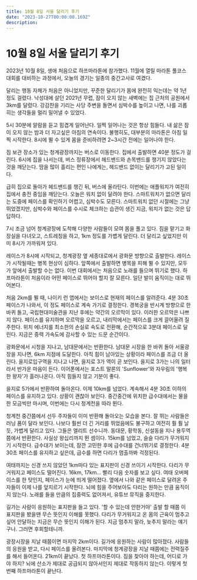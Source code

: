 ```yaml
---
title: 10월 8일 서울 달리기 후기
date: "2023-10-27T00:00:00.169Z"
description:
---
```


# 10월 8일 서울 달리기 후기

2023년 10월 8일, 생애 처음으로 하프마라톤에 참가했다. 11월에 열릴 마라톤 풀코스 대회를 대비하는 과정에서, 오늘의 경기는 일종의 중간고사로 여겼다.

달리는 행동 자체가 처음은 아니었지만, 꾸준한 달리기가 몸에 완전히 익는데는 약 1년 정도 걸렸다. 낙성대에 살던 2021년 무렵, 잠이 오지 않는 새벽에는 집 근처의 공원에서 3km를 달렸다. 강감찬을 기리는 사당 주변을 돌면서 심박수를 높이고 나면, 나를 괴롭히는 생각들을 멀리 밀어낼 수 있었다.

5시 30분에 알람을 듣고 힘겹게 일어난다. 일찍 일어나는 것은 항상 힘들다. 내 삶은 잠이 오지 않는 밤과 더 자고싶은 아침의 연속이다. 불행히도, 대부분의 마라톤은 아침 일찍 시작한다. 8시에 뛸 수 있게 몸을 준비하려면 2~3시간 전에는 일어나야 한다.

짐 보관 장소가 있는 청계광장까지는 버스로 이동한다. 집에서 출발하면 40분 정도가 걸린다. 6시에 집을 나서는데, 버스 정류장에서 헤드밴드와 손목밴드를 챙기지 않았다는 것을 깨닫는다. 땀을 많이 흘리는 편인 나에게는, 헤드밴드 없이는 달리기가 고된 일이다.

급히 집으로 돌아가 헤드밴드를 챙긴 뒤, 버스에 올라탄다. 이번에는 애플워치가 여전히 집에서 충전 중임을 깨닫는다. 오늘은 워치 없이 달려야 한다. 스마트워치가 없으면 달리는 도중에 페이스를 확인하기 어렵고, 심박수도 모른다. 스마트워치 없던 시절에는 그냥 뛰었겠지만, 심박수와 페이스를 수시로 체크하는 습관이 생긴 지금, 워치가 없는 것은 답답하다.

7시 조금 넘어 청계광장에 도착해 다양한 사람들이 모여 몸을 풀고 있다. 짐을 맡기고 화장실을 다녀오고, 스트레칭을 하고, 1km 정도를 가볍게 달린다. 더 달리고 싶었지만 이미 8시가 가까워져 있다.

레이스가 8시에 시작되고, 청계광장 옆 세종대로에서 광화문 방향으로 출발한다. 레이스가 시작될때는 병목 현상이 심하다. 앞쪽에서 출발하면 병목을 피해 뛸 수 있지만, 모두가 앞에서 출발할 수는 없다. 이번 대회에서는 처음으로 노래를 들으며 뛰기로 했다. 하프마라톤이 처음이라 어떤 페이스로 뛰어야 할지 잘 모른다. 일단 발이 움직이는 대로 뛰어본다.

처음 2km를 뛸 때, 나이키 런 앱에서는 보이스로 현재의 페이스를 알려준다. 4분 30초 페이스가 나와서, 이 정도 페이스로 계속 가기로 결정한다. 경복궁을 반시계 방향으로 한 바퀴 돌고, 국립현대미술관을 지난 후에는 약간의 오르막이 있다. 이러한 오르막은 나쁘지 않다. 페이스를 유지하며 오르막을 오르고, 내리막에서는 페이스를 크게 끌어올려 질주한다. 위치 에너지를 최소한의 손실로 속도로 전환해, 순간적으로 3분대 페이스로 달린다. 지금은 중력 가속도에 감사할 수 있는 드문 순간이다.

광화문에서 시청을 지나고, 남대문에서는 반환한다. 남대문 시장을 한 바퀴 돌아 서울광장을 지나면, 6km 지점에 도달한다. 아직 힘이 남아있는 상황이라 페이스를 조금 더 올린다. 을지로입구역을 지나고 나면, 을지로 3가 역이 곧 보인다. 을지로 3가는 나의 일터라서 반가운 마음이 든다. 이어폰에서는 포스트 말론의 'Sunflower'와 자우림의 '행복한 왕자'가 흘러나온다. 아직 힘들지 않고 기분이 좋다.

을지로 5가에서 반환하여 돌아온다. 이제 10km를 넘었다. 계속해서 4분 30초 이하의 페이스를 유지하고 있다. 상황이 괜찮아 보인다. 중간중간에 위치한 급수대에서는 물을 한 모금씩만 마시며, 이번에는 다시 청계천을 따라 뛴다.

청계천 중간쯤에서 선두 주자들이 이미 반환해 돌아오는 모습을 본다. 잘 뛰는 사람들은 러닝 폼이 달라 보인다. 나보다 훨씬 더 긴 거리를 뛰었음에도 불구하고 여전히 훨 훨 날듯, 가볍게 달리고 있다. 그들은 엘리트 선수니까. 동대문, 황학동, 신설동을 지나 용두역쯤에서 반환한다. 사실상 왕십리까지 뛴 셈이다. 15km를 넘었고, 슬슬 다리가 무거워지기 시작한다. 급수대가 보이는데, 잠깐 고민한 후에 급수대를 건너뛰기로 결정한다. 4분 30초 페이스를 유지하고 싶은데, 급수를 하면 다리가 멈출까봐 걱정된다.

여태까지는 신경 쓰지 않았던 1km마다 있는 표지판이 신경 쓰이기 시작한다. 다리가 무거워지고 페이스도 떨어진다. 16km, 17km... 빨리 다음 숫자를 보고 싶다. 여태 오버페이스를 한 탓인지, 페이스가 눈에 띄게 떨어졌다. 옆에서 나와 같은 페이스로 달려온 주자들이 이제 나를 앞지르기 시작한다. 뇌에 힘을 주어보아도 다리는 원하는 만큼 움직이지 않는다. 노래를 들을 만큼의 집중력도 없어져서, 유튜브 뮤직을 중지한다.

길가는 사람이 응원하는 표지판을 들고 있다. '할 수 있는데 안한거야' 출발 할 때쯤 이 표지판을 봤을땐 무슨 뜻인지 이해를 못했다. 다리가 무거워지고 온 몸의 근육이 멈추고싶어 안달하는 지금은 무슨 뜻인지 이해가 된다. 지금 멈추지 말라, 늦추지 말라는 얘기구나. 그러면 후회할테니까.

광장시장을 지날 때쯤이면 마지막 2km이다. 길가에 응원하는 사람이 많아졌다. 사람들의 응원을 받고, 다시 페이스를 올려본다. 마지막에 청계광장을 지날 때쯤에는 전력질주를 해서 들어온다. 21km이 끝났다. 첫 하프마라톤이다. 짐을 찾아야 하는데, 어디로 가야 하지? 뇌에 산소가 제대로 공급되지 않아서인지 제대로 작동하지 않는다. 이렇게 첫 번째 하프마라톤이 끝난다.
